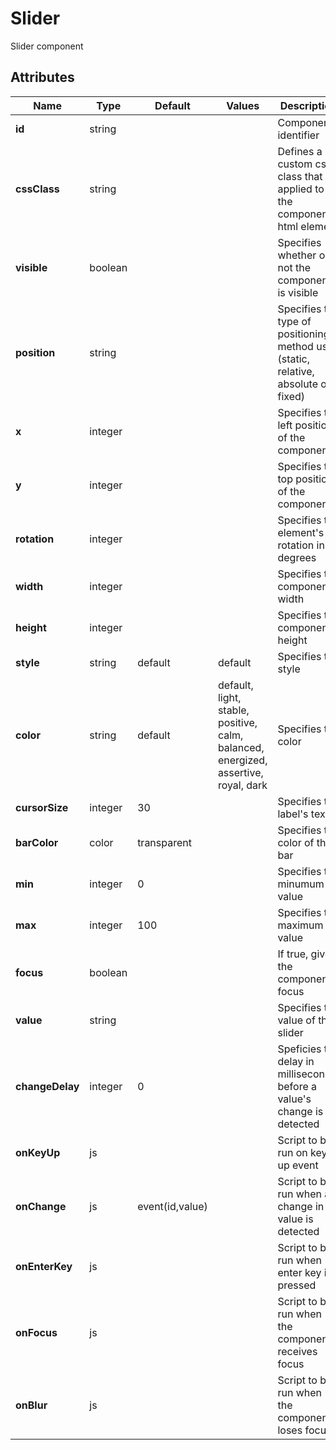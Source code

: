 
# Slider

Slider component
## Attributes

|Name|Type|Default|Values|Description|
|---|---|---|---|---|
|**id**|string|||Component identifier|
|**cssClass**|string|||Defines a custom css class that is applied to the component's html element|
|**visible**|boolean|||Specifies whether or not the component is visible|
|**position**|string|||Specifies the type of positioning method used (static, relative, absolute or fixed)|
|**x**|integer|||Specifies the left position of the component|
|**y**|integer|||Specifies the top position of the component|
|**rotation**|integer|||Specifies the element's rotation in degrees|
|**width**|integer|||Specifies the component's width|
|**height**|integer|||Specifies the component's height|
|**style**|string|default|default|Specifies the style|
|**color**|string|default|default, light, stable, positive, calm, balanced, energized, assertive, royal, dark|Specifies the color|
|**cursorSize**|integer|30||Specifies the label's text|
|**barColor**|color|transparent||Specifies the color of the bar|
|**min**|integer|0||Specifies the minumum value|
|**max**|integer|100||Specifies the maximum value|
|**focus**|boolean|||If true, gives the component focus|
|**value**|string|||Specifies the value of the slider|
|**changeDelay**|integer|0||Speficies the delay in milliseconds before a value's change is detected|
|**onKeyUp**|js|||Script to be run on key up event|
|**onChange**|js|event(id,value)||Script to be run when a change in value is detected|
|**onEnterKey**|js|||Script to be run when enter key is pressed|
|**onFocus**|js|||Script to be run when the component receives focus|
|**onBlur**|js|||Script to be run when the component loses focus|


